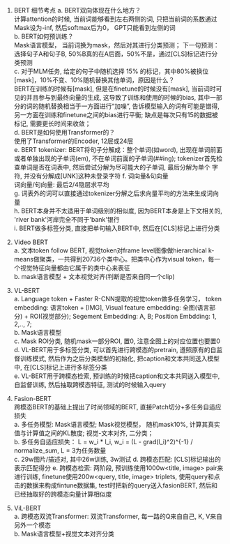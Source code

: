 1. BERT 细节考点
a. BERT双向体现在什么地方？  
计算attention的时候, 当前词能够看到左右两侧的词, 只把当前词的系数通过Mask设为-inf, 然后softmax后为0， GPT只能看到左侧的词  
b. BERT如何预训练？   
Mask语言模型， 当前词换为mask，然后对其进行分类预测； 下一句预测： 选择句子A和句子B, 50%B真的在A后面，50%不是，通过[CLS]标记进行分类预测    
c. 对于MLM任务, 给定的句子中随机选择 15% 的标记，其中80%被换位[mask]，10%不变、10%随机替换其他单词，原因是什么？  
BERT在训练的时候有[mask], 但是在finetune的时候没有[mask], 当前词时可见的并且参与到最终向量的生成, 这导致了训练和使用的时候的bias,  其中一部分的词的随机替换相当于一方面进行“加噪”, 告诉模型输入的词有可能是错得, 另一方面在训练和finetune之间的bias进行平衡; 缺点是每次只有15的数据被标记, 需要更长时间来收敛；      
d. BERT是如何使用Transformer的？  
使用了Transformer的Encoder, 12层或24层  
e. BERT tokenizer: 
BERT将句子分解成：整个单词(如word), 出现在单词前面或者单独出现的子单词(em), 不在单词前面的子单词(##ing); tokenizer首先检查单词是否在词表中, 然后尝试分解为尽可能大的子单词, 最后分解为单个
字符, 并没有分解成[UNK]这种未登录字符
f. 词向量&句向量  
词向量/句向量: 最后2/4隐层求平均  
g. 词表外的词可以直接通过tokenizer分解之后求向量平均的方法来生成词向量  
h. BERT本身并不太适用于单词级别的相似度, 因为BERT本身是上下文相关的, 'river bank'河岸完全不同于'bank'银行  
i. BERT做多标签分类, 直接把单句输入BERT中, 然后在[CLS]标记上进行分类

2. Video BERT  
a. 文本token follow BERT, 视觉token对frame level图像做hierarchical k-means做聚类，一共得到20736个类中心。把类中心作为visual token，每一个视觉特征向量都由它属于的类中心来表征  
b. mask语言模型 + 文本视觉对齐(判断是否来自同一个clip)

3. VL-BERT  
a. Language token + Faster R-CNN提取的视觉token做多任务学习， token embedding: 语言token + [IMG], Visual feature embedding: 全图(语言部分) + ROI(视觉部分); Segement Embedding: A, B; Position Embdding: 1, 2,.., 7;  
b. Mask语言模型  
c. Mask ROI分类, 随机mask一部分ROI, 置0, 注意全图上的对应位置也要置0  
d. VL-BERT用于多标签分类, 可以首先进行跨模态的pretrain, 遵照原有的自监督训练模式, 然后作为之后分类模型的初始化, 把caption和文本共同送入模型中, 在[CLS]标记上进行多标签分类  
e. VL-BERT用于跨模态检索, 预训练的时候把caption和文本共同送入模型中, 自监督训练,  然后抽取跨模态特征, 测试的时候输入query  


4. Fasion-BERT  
跨模态BERT的基础上提出了时尚领域的BERT, 直接Patch切分+多任务自适应损失  
a. 多任务模型: Mask语言模型; Mask视觉模型， 随机mask10%, 计算其真实值与计算值之间的KL散度; 视觉-文本对齐, 二分类；   
b. 多任务自适应损失： L = w_i * l_i, w_i = (L - grad(l_i)^2)^{-1} / normalize_sum, L = 3为任务数量  
c. 29w图片/描述对, 其中26w训练, 3w测试
d. 跨模态匹配: [CLS]标记输出的表示匹配得分
e. 跨模态检索: 两阶段, 预训练使用1000w<title, image> pair来进行训练, finetune使用200w<query, title, image> triplets, 使用query和点击的数据来构成fintune数据集, test时把新的query送入fasionBERT, 然后和已经抽取好的跨模态向量计算相似度  

5. ViL-BERT  
a. 跨模态双流Transformer:  双流Transformer, 每一路的Q来自自己, K, V来自另外一个模态  
b. Mask语言模型+视觉文本对齐分类   
